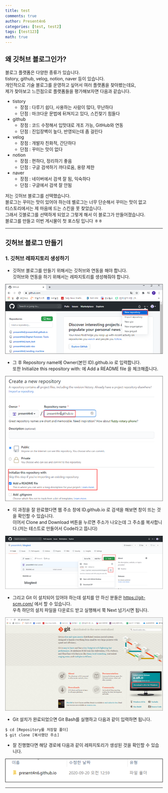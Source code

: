 ```yaml
---
title: test
comments: true
author: Present4n6
categories: [test, test2]
tags: [test123]
math: true
---
```


## **왜 깃허브 블로그인가?**  
블로그 플랫폼은 다양한 종류가 있습니다.  
tistory, github, velog, notion, naver 등이 있습니다.   
개인적으로 기술 블로그를 운영하고 싶어서 여러 플랫폼을 찾아봤는데요,  
제가 찾아보고 느낀점으로 플랫폼들을 평가해보자면 다음과 같습니다.  
* tistory
	* 장점 : 다루기 쉽다, 사용하는 사람이 많다, 무난하다
	* 단점 : 마크다운 문법에 뒤쳐지고 있다, 스킨찾기 힘들다
* github
	* 장점 : 코드 수정해서 입맛대로 개조 가능, GitHub와 연동
	* 단점 : 진입장벽이 높다, 반영되는데 좀 걸린다
* velog
	* 장점 : 개발자 친화적, 간단하다
	* 단점 : 꾸미는 맛이 없다
* notion
	* 장점 : 편하다, 정리하기 좋음
	* 단점 : 구글 검색하기 까다로움, 용량 제한 
* naver
	* 장점 : 네이버에서 검색 잘 됨, 익숙하다
	* 단점 : 구글에서 검색 잘 안됨  

저는 깃허브 블로그를 선택했습니다.   
블로그는 꾸미는 맛이 있어야 하는데 벨로그는 너무 단순해서 꾸미는 맛이 없고  
티스토리에서는 제 마음에 드는 스킨을 못 찾았습니다.  
그래서 깃블로그를 선택하게 되었고 그렇게 해서 이 블로그가 만들어졌습니다.  
블로그를 만들고 이번 게시물이 첫 포스팅 입니다 ㅎㅎ  
* * *

## **깃허브 블로그 만들기**  

### **1. 깃허브 레파지토리 생성하기**
* 깃허브 블로그를 만들기 위해서는 깃허브와 연동을 해야 합니다.  
깃허브와 연동을 하기 위해서는 레파지토리를 생성해줘야 합니다.  

![upload-image](/assets/post/makegitblog/1.png)  

* 그 후 Repository name에 Owner(본인 ID).github.io 로 입력합니다.  
또한 Initialize this repository with: 에 Add a README file 을 체크해줍니다.  

![upload-image](/assets/post/makegitblog/2.png)  

* 이 과정을 잘 완료했다면 웹 주소 창에 ID.github.io 로 검색을 해보면 창이 뜨는 것을 확인할 수 있습니다.  
이어서 Clone and Download 버튼을 누르면 주소가 나오는데 그 주소를 복사합니다.(저는 테스트로 만들어서 Code라고 뜹니다)  

![upload-image](/assets/post/makegitblog/3.png)  

* 그리고 Git 이 설치되어 있어야 하는데 설치를 안 하신 분들은 <https://git-scm.com/> 에서 할 수 있습니다.  
우측 하단의 설치 파일을 다운로드 받고 실행해서 쭉 Next 넘기시면 됩니다.  

![upload-image](/assets/post/makegitblog/4.png) 

* Git 설치가 완료되었으면 Git Bash를 실행하고 다음과 같이 입력하면 됩니다.  

```console
$ cd [Repository를 저장할 폴더]
$ git clone [복사했던 주소]
```  
* 잘 진행했다면 해당 경로에 다음과 같이 레파지토리가 생성된 것을 확인할 수 있습니다.  

![upload-image](/assets/post/makegitblog/5.png) 
* * *

